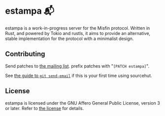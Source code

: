 # estampa 📬

estampa is a work-in-progress server for the Misfin protocol. Written
in Rust, and powered by Tokio and rustls, it aims to provide an
alternative, stable implementation for the protocol with a minimalist
design.

## Contributing

Send patches to [the mailing list](https://lists.sr.ht/~nixgoat/public-inbox). prefix patches
with "`[PATCH estampa]`".

See [the guide to `git send-email`](https://git-send-email.io) if this is your first time using
sourcehut.

## License

estampa is licensed under the GNU Affero General Public License,
version 3 or later. Refer to [the license](LICENSE) for details.
